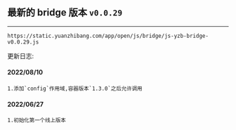 ## 最新的 bridge 版本 `v0.0.29`

---

`https://static.yuanzhibang.com/app/open/js/bridge/js-yzb-bridge-v0.0.29.js`

更新日志:

#### 2022/08/10

```
1.添加`config`作用域,容器版本`1.3.0`之后允许调用
```

#### 2022/06/27

```
1.初始化第一个线上版本
```
